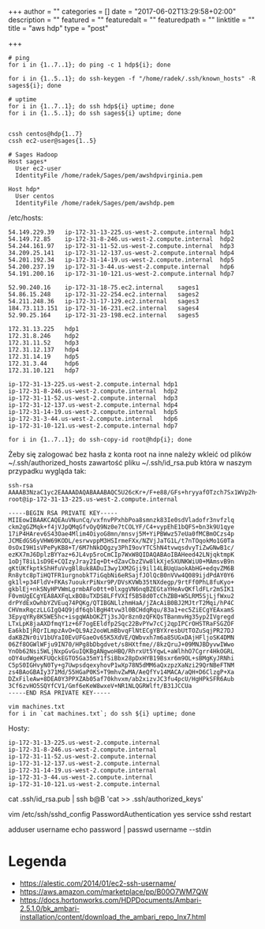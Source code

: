 +++
author = ""
categories = []
date = "2017-06-02T13:29:58+02:00"
description = ""
featured = ""
featuredalt = ""
featuredpath = ""
linktitle = ""
title = "aws hdp"
type = "post"

+++

~~~shell
# ping
for i in {1..7..1}; do ping -c 1 hdp${i}; done

for i in {1..5..1}; do ssh-keygen -f "/home/radek/.ssh/known_hosts" -R sages${i}; done

# uptime
for i in {1..7..1}; do ssh hdp${i} uptime; done
for i in {1..5..1}; do ssh sages${i} uptime; done


cssh centos@hdp{1..7}
cssh ec2-user@sages{1..5}

~~~

~~~
# Sages Hadoop
Host sages*
  User ec2-user
  IdentityFile /home/radek/Sages/pem/awshdpvirginia.pem

Host hdp*
  User centos
  IdentityFile /home/radek/Sages/pem/awshdp.pem
~~~


/etc/hosts:
~~~
54.149.229.39	ip-172-31-13-225.us-west-2.compute.internal	hdp1
54.149.72.85	ip-172-31-8-246.us-west-2.compute.internal	hdp2
54.244.161.97	ip-172-31-11-52.us-west-2.compute.internal	hdp3
34.209.25.141	ip-172-31-12-137.us-west-2.compute.internal	hdp4
54.201.192.34	ip-172-31-14-19.us-west-2.compute.internal	hdp5
54.200.237.19	ip-172-31-3-44.us-west-2.compute.internal	hdp6
54.191.200.16	ip-172-31-10-121.us-west-2.compute.internal	hdp7

52.90.240.16    ip-172-31-18-75.ec2.internal    sages1
54.86.15.248    ip-172-31-22-254.ec2.internal   sages2
54.211.248.36   ip-172-31-17-129.ec2.internal   sages3
184.73.113.151  ip-172-31-16-231.ec2.internal   sages4
52.90.25.164    ip-172-31-23-198.ec2.internal   sages5
~~~

~~~
172.31.13.225	hdp1
172.31.8.246	hdp2
172.31.11.52	hdp3
172.31.12.137	hdp4
172.31.14.19	hdp5
172.31.3.44     hdp6
172.31.10.121	hdp7
~~~

~~~
ip-172-31-13-225.us-west-2.compute.internal	hdp1
ip-172-31-8-246.us-west-2.compute.internal	hdp2
ip-172-31-11-52.us-west-2.compute.internal	hdp3
ip-172-31-12-137.us-west-2.compute.internal	hdp4
ip-172-31-14-19.us-west-2.compute.internal	hdp5
ip-172-31-3-44.us-west-2.compute.internal	hdp6
ip-172-31-10-121.us-west-2.compute.internal	hdp7
~~~

~~~shell
for i in {1..7..1}; do ssh-copy-id root@hdp{i}; done
~~~




Żeby się zalogować bez hasła z konta root na inne należy wkleić od plików ~/.ssh/authorized_hosts zawartość pliku ~/.ssh/id_rsa.pub która w naszym przypadku wygląda tak:

~~~
ssh-rsa AAAAB3NzaC1yc2EAAAADAQABAAABAQC5U26cKr+/F+e88/GFs+hryyafOTzch7Sx1WVp2h+vee9/OWpySbaAZkyqT5/iNUmlAyoZ+87JD03PR7u0I4tgX8Lj6/KkSETVtAVL5ufeT1TWrJ7XuI/gcCt6/pLjc5p7gyWKbg6LKgbyaf+aey+Pkz5iI8FbDPnt5RrR8wIGY4LOzikkIwR0ZLrJUdbr0o4Mv96yvC+mkzcdIiuZ4VfH81lWMlpMbUv+3udM6qiQyjUbRNrSw7Ej0fWxU94/IoHz5P/ozuE2QNCDPLc+Ej2i9hMJKE3i2/Cqx2/JOJnAY3AHVz97MpfuYnoOmXMFhhrP7okvi+nmugKYIintbFbx root@ip-172-31-13-225.us-west-2.compute.internal
~~~


~~~
-----BEGIN RSA PRIVATE KEY-----
MIIEowIBAAKCAQEAuVNunCq/vxfnvPPxhbPoa8smnzk83Ie0sdVladofr3nvfzlq
ckm2gGZMqk+f4jVJpQMqGfvOyQ9Nz0e7tCOLYF/C4+vypEhE1bQFS+bn3k9U1qye
17iP4HArev6S43Oae4Mlim4OiyoG8mn/mnsvj5M+YiPBWwz57eUa0fMCBmOCzs4p
JCMEdGS6yVHW69KODL/esrwvppM3HSIrmeFXx/NZVjJaTG1L/t7nTOqokMo1G0Ta
0sOxI9H1sVPePyKB8+T/6M7hNkDQgzy3PhI9ovYTCShN4tvwqsdvyTiZwGNwB1c/
ezKX7mJ6DplzBYYaz+6JL4vp5roCmCIp7WxW8QIDAQABAoIBAHeed42LNjqktmpK
1oDjT8iL1sD9E+CQIzyJray2Iq+Dt+dZavCbzZVw8lkXje5XUNKWiU0+MAmsvB9n
gKtUKfkptkShHfuVvgBl8uk8ADuI3wy1XM2Gji9il14LBUqUaokAbHG+edqvZM6B
Rn8ytc8pTiHQTFR1urgnobkT7iGqbNi6eRSajfJOlQcB0nVVw4Q089ijdPdAY0Y6
gk1l+p34FldV+FKAs7uoukrPiNxr9P/DVsKVWb35tNXdegp/9rtFf0PhL8fuKyo+
gkblEj+nkSNyHPVWmLgrmbAFo0tt+0lxggVN6nqBZEGtaYHeAvQKfldFLr2mSIK1
F0vmUgECgYEA8AXFqLxBO8uTXDS8LFfVXIf5B58d0TcChZBB+W5LRM5SjLjfWxu2
drPYdExOwhbYZVEuq74PQKg/QTIBGNLlzhmHaA/jZAcAiB0BJ2MJtrT2Mqi/hP4C
CHVmxRqczLLGIgQ4Q9jdf6qblBgH4tvw3l0BCHdqRqu/83a1+ec5ZiECgYEAxamS
3EpyqYRy8K5WE5hc+isgqWAbOKZTj3sJQr8zn0zQFKQsTBanmvHg35yp2IVgregd
LTxLpK8jaAXDfmqY1z+6F7ogEEldfp2Sqc22BvPYw7cCj2qpIPCrOHSTRaFSGZOF
Ea6kbIjRQrILmpzAvO+QL9Az2ooWLmBbvqFlNtECgYBYXresbUtTOZuSqjPR27DJ
daKBZNr0iV1bUYaI0EvUFGaeOv65K5XdVE/QWbvxh7m6a85UGxDAjHFljoSK4DMN
06Zf8OGWlWFju9IN70/HPg8bDbgdvet/s8HXtfme//8kzQruJ+09MNJBDyvwIWwo
YnOb62Nsi5WLjNxpGvGuIQKBgANgwoHBQ/RhrxUt5YqwL+aWlhhO7Cgrr4HkOGRL
oDY4udWgeKFUQckEGTO5Ga35mY1fSiBbx28pDxHYB19Bsxr6m9OL+sBMgKyJRNhi
C5pS0IGHvyN0Ty+g7UwpsdqexyhovP1wXp78N5dMM6aQxzpzXaNzi29QrNBeFTNM
zs4BAoGBAIy371Md/55HGaP0KS+T9mhvZwMA/AeQfYv14MACA/aQH+D6ClzgP+Xa
DZxFileAw+8DEA0Y3PPXZAb05af70khvxm/ab2xizvJC3fu4pcU/HgHPkSFR6Aub
3Cf6zvHO5SQYfCV1/Gmf6eKeW8wxeV+NR1NLQGRWlft/B31JCCUa
-----END RSA PRIVATE KEY-----
~~~


~~~
vim machines.txt
for i in `cat machines.txt`; do ssh ${i} uptime; done
~~~

Hosty:
~~~
ip-172-31-13-225.us-west-2.compute.internal
ip-172-31-8-246.us-west-2.compute.internal
ip-172-31-11-52.us-west-2.compute.internal
ip-172-31-12-137.us-west-2.compute.internal
ip-172-31-14-19.us-west-2.compute.internal
ip-172-31-3-44.us-west-2.compute.internal
ip-172-31-10-121.us-west-2.compute.internal
~~~

cat .ssh/id_rsa.pub | ssh b@B 'cat >> .ssh/authorized_keys'


vim /etc/ssh/sshd_config
PasswordAuthentication yes
service sshd restart


adduser username
echo password | passwd username --stdin


# Legenda
* https://alestic.com/2014/01/ec2-ssh-username/
* https://aws.amazon.com/marketplace/pp/B00O7WM7QW
* https://docs.hortonworks.com/HDPDocuments/Ambari-2.5.1.0/bk_ambari-installation/content/download_the_ambari_repo_lnx7.html

